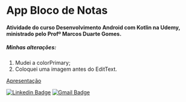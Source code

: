# App Bloco de Notas

#### Atividade do curso Desenvolvimento Android com Kotlin na Udemy, ministrado pelo Profº Marcos Duarte Gomes.

##### Minhas alterações:

1. Mudei a colorPrimary;
2. Coloquei uma imagem antes do EditText.



[Apresentação](https://youtu.be/K3fQZ5avW8c)



[![Linkedin Badge](https://img.shields.io/badge/-Diego_Morais-blue?style=flat-square&logo=Linkedin&logoColor=white&link=https://www.linkedin.com/in/diego-morais-9666a61a9)](https://www.linkedin.com/in/diego-morais-9666a61a9)  [![Gmail Badge](https://img.shields.io/badge/-diegoalrais@gmail.com-c14438?style=flat-square&logo=Gmail&logoColor=white&link=mailto:diegoalrais@gmail.com)](mailto:diegoalrais@gmail.com)

